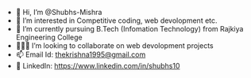 - 👋 Hi, I’m @Shubhs-Mishra
- 👀 I’m interested in Competitive coding, web devolopment etc.
- 🌱 I’m currently pursuing B.Tech (Infomation Technology) from Rajkiya Engineering College
- 👩🏻‍💻 I’m looking to collaborate on web devolopment projects
- 📫 Email Id: thekrishna1995@gmail.com
- 🔗 LinkedIn: https://www.linkedin.com/in/shubhs10

<!---
Shubhs-Mishra/Shubhs-Mishra is a ✨ special ✨ repository because its `README.md` (this file) appears on your GitHub profile.
You can click the Preview link to take a look at your changes.
--->
